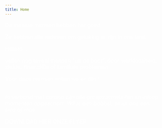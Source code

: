 ```yaml
---
title: Home
---
```

<FONT SIZE="+1" COLOR="#FFFFFF" FACE="">

De meeste mensen hebben het goed. <br>

Ze hebben alle redenen om gelukkig te zijn in ons land.<br>

Helaas…<br>

vallen nog teveel mensen “uit de boot”, door werkloosheid, ziekte, financiële of familiale problemen…<br>

Voor deze mensen willen we er zijn ! <br><br>

</FONT>

<FONT SIZE="+1" COLOR="#FFFFFF" FACE="">

*In verband met corona zijn alle groepsactiviteiten en inloop momenten opgeschort. Wil je een babbel, stuur ons een sms of mail.*

<a href="https://github.com/bartdw/schakelretie/raw/master/200102 Flyer.pdf" style="color: #FFFFFF" target="_blank">DOWNLOAD HIER ONZE FLYER</a>

</FONT>